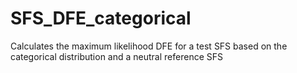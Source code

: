 # SFS_DFE_categorical
Calculates the maximum likelihood DFE for a test SFS based on the categorical distribution and a neutral reference SFS
